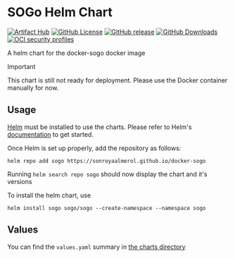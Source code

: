 # SOGo Helm Chart

[![Artifact Hub](https://img.shields.io/endpoint?url=https://artifacthub.io/badge/repository/sogo&style=flat-square)](https://artifacthub.io/packages/search?repo=sogo)
[![GitHub License](https://img.shields.io/github/license/sonroyaalmerol/docker-sogo?style=flat-square)](https://github.com/sonroyaalmerol/docker-sogo/blob/main/LICENSE)
[![GitHub release](https://img.shields.io/github/v/release/sonroyaalmerol/docker-sogo?style=flat-square)](https://github.com/sonroyaalmerol/docker-sogo/releases)
[![GitHub Downloads](https://img.shields.io/github/downloads/sonroyaalmerol/docker-sogo/total?style=flat-square)](https://github.com/sonroyaalmerol/docker-sogo/releases)
[![OCI security profiles](https://img.shields.io/badge/oci%3A%2F%2F-sogo-blue?logo=kubernetes&logoColor=white&style=flat-square)](https://github.com/sonroyaalmerol/docker-sogo/packages)


A helm chart for the docker-sogo docker image

> [!IMPORTANT]
> This chart is still not ready for deployment. Please use the Docker container manually for now.

## Usage

[Helm](https://helm.sh) must be installed to use the charts.
Please refer to Helm's [documentation](https://helm.sh/docs/) to get started.

Once Helm is set up properly, add the repository as follows:

```console
helm repo add sogo https://sonroyaalmerol.github.io/docker-sogo
```

Running `helm search repo sogo` should now display the chart and it's versions

To install the helm chart, use
```console
helm install sogo sogo/sogo --create-namespace --namespace sogo
```

## Values

You can find the `values.yaml` summary in [the charts directory](https://github.com/sonroyaalmerol/docker-sogo/blob/main/charts/palworld/values.yaml)